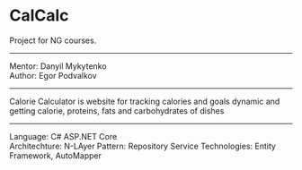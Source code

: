 # CalCalc
Project for NG courses. 
<hr>
Mentor: Danyil Mykytenko<br>
Author: Egor Podvalkov
<hr>
Calorie Calculator is website for tracking calories and goals dynamic and getting calorie, proteins, fats and carbohydrates of dishes
<hr>
Language: C# ASP.NET Core<br>
Architechture: N-LAyer
Pattern: Repository Service
Technologies: Entity Framework, AutoMapper
